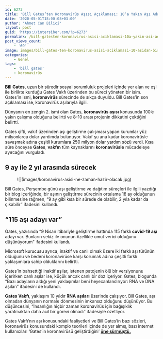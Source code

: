 ```yaml
---
id: 6273
title: 'Bill Gates’ten Koronavirüs Aşısı Açıklaması: 10’a Yakın Aşı Adayından Biri, 9 Ay Gibi Bir Sürede Hazır Olacak'
date: '2020-05-01T18:00:08+03:00'
author: 'Ahmet Can Bilici'
layout: post
guid: 'https://intersiber.com/?p=6273'
permalink: /bill-gatesten-koronavirus-asisi-aciklamasi-10a-yakin-asi-adayindan-biri-9-ay-gibi-bir-surede-hazir-olacak/
post_views_count:
    - '69'
image: images/bill-gates-ten-koronavirus-asisi-aciklamasi-10-asidan-biri-9-aya-hazir-olacak.jpeg
categories:
    - Genel
tags:
    - 'bill gates'
    - koronavirüs
---
```


**Bill** **Gates**, uzun bir süredir sosyal sorumluluk projeleri içinde yer alan ve eşi ile birlikte kurduğu Gates Vakfı üzerinden bu süreci yöneten bir isim. Gates’in ismi, **koronavirüs** sürecinde de sıkça duyuldu. Bill Gates’in son açıklaması ise, koronavirüs aşılarıyla ilgili.

Dünyanın en zengin 2. ismi olan Gates, **koronavirüs aşısı** konusunda 100’e yakın çalışma olduğunu belirtti ve 8-10 arası projenin dikkatini çektiğini belirtti.

Gates çifti, vakıf üzerinden aşı geliştirme çalışması yapan kurumlar yüz milyonlarca dolar yardımda bulunuyor. Vakıf şu ana kadar koronavirüsle savaşmak adına çeşitli kurumlara 250 milyon dolar yardım sözü verdi. Kısa süre önceyse **Gates**, **vakfın** tüm kaynaklarını **koronavirüsle** mücadeleye ayırcağını vurguladı.

## 9 ay ile 2 yıl arasında sürecek

<figure class="wp-block-image size-large">![](images/koronavirus-asisi-ne-zaman-hazir-olacak.jpg)</figure>Bill Gates, Perşembe günü aşı geliştirme ve dağıtım süreçleri ile ilgili yazdığı bir blog içeriğinde, bir aşının geliştirme sürecinin ortalama 18 ay olduğunun bilinmesine rağmen, “9 ay gibi kısa bir sürede de olabilir, 2 yıla kadar da çıkabilir” ifadesini kullandı.

## “115 aşı adayı var”

Gates, yazısında “9 Nisan itibariyle geliştirme hattında 115 farklı **covid-19 aşı** adayı var. Bunların sekiz ile onunun özellikle umut verici olduğunu düşünüyorum” ifadesini kullandı.

Microsoft kurucusu ayrıca, inaktif ve canlı olmak üzere iki farklı aşı türünün olduğunu ve bedeni koronavirüse karşı korumak adına çeşitli farklı yaklaşımlara sahip olduklarını belirtti.

Gates’in bahsettiği inaktif aşılar, istenen patojenin ölü bir versiyonunu içerirken canlı aşılar ise, küçük ancak canlı bir doz içeriyor. Gates, blogunda “Bazı adayların aldığı yeni yaklaşımlar beni heyecanlandırıyor: RNA ve DNA aşıları” ifadesini de kullandı.

**Gates** **Vakfı**, yaklaşım 10 yıldır **RNA** **aşıları** üzerinde çalışıyor. Bill Gates, aşı olmadan dünyanın normale dönmesinin imkansız olduğunu düşünüyor. Bu düşüncesini, “İnsanlığın hiçbir zaman koronavirüs için bağışıklık yaratmaktan daha acil bir görevi olmadı” ifadesiyle özetliyor.

Gates Vakfı’nın aşı konusundaki faaliyetleri ve Bill Gates’in bazı sözleri, koronavirüs konusundaki komplo teorileri içinde de yer almış, bazı internet kullanıcıları ‘Gates’in koronavirüsü geliştirdiğini’ [**öne sürmüştü.** ](https://intersiber.com/komplo-teorisyenleri-koronavirus-icin-bill-gatesi-sucluyor/)